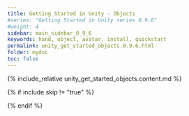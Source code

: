 ```yaml
---
title: Getting Started in Unity - Objects
#series: "Getting Started in Unity series 0.9.6"
#weight: 4
sidebar: main_sidebar_0_9_6
keywords: hand, object, avatar, install, quickstart
permalink: unity_get_started_objects.0.9.6.html
folder: mydoc
toc: false
---
```


{% include_relative unity_get_started_objects.content.md %}

{% if include.skip != "true" %}
<!--{% include custom/series_acme_next.html %}-->
{% endif %}